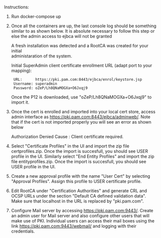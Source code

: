 Instructions:

1. Run docker-compose up

2. Once all the containers are up, the last console log should be something similar to as shown below. It is absolute necessary to follow this step or else the admin access to ejbca will not be granted  

 
      A fresh installation was detected and a RootCA was created for your initial        
      administaration of the system.                                                     
                                                                                     
      Initial SuperAdmin client certificate enrollment URL (adapt port to your mapping): 
                                                                                     
        URL:      https://pki.pam.com:8443/ejbca/enrol/keystore.jsp
        Username: superadmin                                                             
        Password: oZeP/Lh8QNaMOGXa+O6Jxqj9                                               
                                                                                     
      Once the P12 is downloaded, use "oZeP/Lh8QNaMOGXa+O6Jxqj9" to import it.           


3. Once the cert is enrolled and imported into your local cert store, access admin interface as https://pki.pam.com:8443/ejbca/adminweb/. Note that if the cert is not imported properly you will see an error as shown below 

   Authorization Denied
   Cause : Client certificate required.

4. Select "Certificate Profiles" in the UI and import the zip file certprofiles.zip. Once the import is succesfull, you should see USER profile in the UI. Similarly select "End Entity Profiles" and import the zip file entityprofiles.zip. Once the import is succesfull, you should see USER profile in the UI.  

5. Create a new approval profile with the name "User Cert" by selecting "Approval Profiles". Assign this profile to USER certificate profile. 

6. Edit RootCA under "Certification Authorities" and generate CRL and OCSP URLs under the section "Default CA defined validation data". Make sure that localhost in the URL is replaced by "pki.pam.com".

7. Configure Mail server by accessing https://pki.pam.com:9443/. Create an admin user for Mail server and also configure other users that will make use of PKI. Individual users can access their mail boxes using the link https://pki.pam.com:9443/webmail/ and logging with their credentials. 
